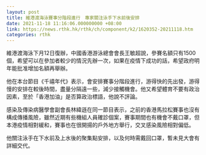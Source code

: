 ```yaml
---
layout: post
title: 維港渡海泳賽事分階段進行　專家關注泳手下水前後安排
date: 2021-11-18 11:16:06.000000000 +08:00
link: https://news.rthk.hk/rthk/ch/component/k2/1620352-20211118.htm
categories: rthk
---
```


維港渡海泳下月12日復辦，中國香港游泳總會會長王敏超說，參賽名額只有1500個，希望可以在參加者較少的情況先辦一次，如果在疫情下成功的話，希望政府明年能批准增加名額再舉辦。

他在本台節目《千禧年代》表示，會安排賽事分階段進行，游得快的先出發，游得慢的安排在較後時間，盡量分隔遠一些，減少接觸機會。他又希望體育不要有政治因素，至於「香港加油」是否算政治標語，他說不評論。

感染及傳染病醫學會副會長林緯遜在同一節目表示，之前的香港馬拉松賽事也沒有構成傳播風險，雖然近期有些機組人員確診個案，賽事期間也有機會不戴口罩，但本港疫情相對緩和，賽事也在很開揚的戶外地方舉行，交叉感染風險相對偏低。

他關注泳手在下水前及上水後的聚集點安排，以及何時需戴回口罩，暫未見大會有詳細交代。
